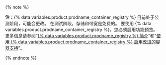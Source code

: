 {% note %}

**注：**{% data variables.product.prodname_container_registry %} 目前处于公测阶段，可能会更改。 在测试阶段，存储和带宽是免费的。 要使用 {% data variables.product.prodname_container_registry %}，您必须启用功能预览。 更多信息请参阅“[{% data variables.product.prodname_registry %} 简介](/packages/learn-github-packages/introduction-to-github-packages)”和“[使用 {% data variables.product.prodname_container_registry %} 启用改进的容器支持](/packages/working-with-a-github-packages-registry/enabling-improved-container-support-with-the-container-registry)”。

{% endnote %}
